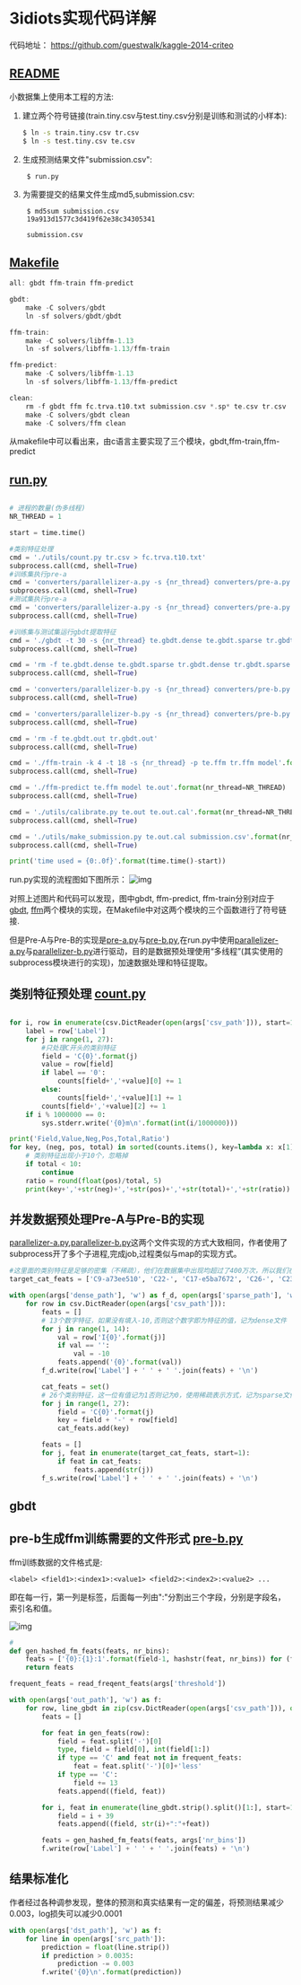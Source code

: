 # 3idiots实现代码详解

代码地址：  https://github.com/guestwalk/kaggle-2014-criteo

## [README](src/README)

小数据集上使用本工程的方法:
1. 建立两个符号链接(train.tiny.csv与test.tiny.csv分别是训练和测试的小样本):
     ```bash
     $ ln -s train.tiny.csv tr.csv
     $ ln -s test.tiny.csv te.csv
     ```

2. 生成预测结果文件"submission.csv":
    ```bash
     $ run.py
    ```
3. 为需要提交的结果文件生成md5,submission.csv:
    ```
     $ md5sum submission.csv
     19a913d1577c3d419f62e38c34305341  

     submission.csv
    ```

## [Makefile](src/Makefile)
```c
all: gbdt ffm-train ffm-predict

gbdt:
	make -C solvers/gbdt
	ln -sf solvers/gbdt/gbdt

ffm-train:
	make -C solvers/libffm-1.13
	ln -sf solvers/libffm-1.13/ffm-train

ffm-predict:
	make -C solvers/libffm-1.13
	ln -sf solvers/libffm-1.13/ffm-predict

clean:
	rm -f gbdt ffm fc.trva.t10.txt submission.csv *.sp* te.csv tr.csv
	make -C solvers/gbdt clean
	make -C solvers/ffm clean
```
从makefile中可以看出来，由c语言主要实现了三个模块，gbdt,ffm-train,ffm-predict

## [run.py](src/run.py)

```python

# 进程的数量(伪多线程)
NR_THREAD = 1

start = time.time()

#类别特征处理
cmd = './utils/count.py tr.csv > fc.trva.t10.txt'
subprocess.call(cmd, shell=True)
#训练集执行pre-a
cmd = 'converters/parallelizer-a.py -s {nr_thread} converters/pre-a.py tr.csv tr.gbdt.dense tr.gbdt.sparse'.format(nr_thread=NR_THREAD)
subprocess.call(cmd, shell=True)
#测试集执行pre-a
cmd = 'converters/parallelizer-a.py -s {nr_thread} converters/pre-a.py te.csv te.gbdt.dense te.gbdt.sparse'.format(nr_thread=NR_THREAD)
subprocess.call(cmd, shell=True)

#训练集与测试集运行gbdt提取特征
cmd = './gbdt -t 30 -s {nr_thread} te.gbdt.dense te.gbdt.sparse tr.gbdt.dense tr.gbdt.sparse te.gbdt.out tr.gbdt.out'.format(nr_thread=NR_THREAD)
subprocess.call(cmd, shell=True)

cmd = 'rm -f te.gbdt.dense te.gbdt.sparse tr.gbdt.dense tr.gbdt.sparse'
subprocess.call(cmd, shell=True)

cmd = 'converters/parallelizer-b.py -s {nr_thread} converters/pre-b.py tr.csv tr.gbdt.out tr.ffm'.format(nr_thread=NR_THREAD)
subprocess.call(cmd, shell=True)

cmd = 'converters/parallelizer-b.py -s {nr_thread} converters/pre-b.py te.csv te.gbdt.out te.ffm'.format(nr_thread=NR_THREAD)
subprocess.call(cmd, shell=True)

cmd = 'rm -f te.gbdt.out tr.gbdt.out'
subprocess.call(cmd, shell=True)

cmd = './ffm-train -k 4 -t 18 -s {nr_thread} -p te.ffm tr.ffm model'.format(nr_thread=NR_THREAD)
subprocess.call(cmd, shell=True)

cmd = './ffm-predict te.ffm model te.out'.format(nr_thread=NR_THREAD)
subprocess.call(cmd, shell=True)

cmd = './utils/calibrate.py te.out te.out.cal'.format(nr_thread=NR_THREAD)
subprocess.call(cmd, shell=True)

cmd = './utils/make_submission.py te.out.cal submission.csv'.format(nr_thread=NR_THREAD)
subprocess.call(cmd, shell=True)

print('time used = {0:.0f}'.format(time.time()-start))
```
run.py实现的流程图如下图所示：
![img](../img/3idiot.png)


对照上述图片和代码可以发现，图中gbdt, ffm-predict, ffm-train分别对应于[gbdt](src/solvers/gbdt), [ffm](src/solvers/libffm-1.13)两个模块的实现，在Makefile中对这两个模块的三个函数进行了符号链接.

但是Pre-A与Pre-B的实现是[pre-a.py](src/converters/pre-a.py)与[pre-b.py](src/converters/pre-b.py),在run.py中使用[parallelizer-a.py](src/converters/parallelizer-a.py)与[parallelizer-b.py](src/converters/parallelizer-b.py)进行驱动，目的是数据预处理使用“多线程”(其实使用的subprocess模块进行的实现)，加速数据处理和特征提取。


## 类别特征预处理 [count.py](src/utils/count.py)

```python

for i, row in enumerate(csv.DictReader(open(args['csv_path'])), start=1):
    label = row['Label']
    for j in range(1, 27):
        #只处理C开头的类别特征
        field = 'C{0}'.format(j)
        value = row[field]
        if label == '0':
            counts[field+','+value][0] += 1
        else:
            counts[field+','+value][1] += 1
        counts[field+','+value][2] += 1
    if i % 1000000 == 0:
        sys.stderr.write('{0}m\n'.format(int(i/1000000)))

print('Field,Value,Neg,Pos,Total,Ratio')
for key, (neg, pos, total) in sorted(counts.items(), key=lambda x: x[1][2]):
    # 类别特征出现小于10个，忽略掉
    if total < 10:
        continue
    ratio = round(float(pos)/total, 5)
    print(key+','+str(neg)+','+str(pos)+','+str(total)+','+str(ratio))
```


## 并发数据预处理Pre-A与Pre-B的实现
[parallelizer-a.py](src/converters/parallelizer-a.py),[parallelizer-b.py](src/converters/parallelizer-b.py)这两个文件实现的方式大致相同，作者使用了subprocess开了多个子进程,完成job,过程类似与map的实现方式。



```python
#这里面的类别特征是足够的密集（不稀疏），他们在数据集中出现均超过了400万次，所以我们在GBDT的训练中带有这些特征，这里应该为作者数据分析的结果
target_cat_feats = ['C9-a73ee510', 'C22-', 'C17-e5ba7672', 'C26-', 'C23-32c7478e', 'C6-7e0ccccf', 'C14-b28479f6', 'C19-21ddcdc9', 'C14-07d13a8f', 'C10-3b08e48b', 'C6-fbad5c96', 'C23-3a171ecb', 'C20-b1252a9d', 'C20-5840adea', 'C6-fe6b92e5', 'C20-a458ea53', 'C14-1adce6ef', 'C25-001f3601', 'C22-ad3062eb', 'C17-07c540c4', 'C6-', 'C23-423fab69', 'C17-d4bb7bd8', 'C2-38a947a1', 'C25-e8b83407', 'C9-7cc72ec2']

with open(args['dense_path'], 'w') as f_d, open(args['sparse_path'], 'w') as f_s:
    for row in csv.DictReader(open(args['csv_path'])):
        feats = []
        # 13个数字特征，如果没有填入-10,否则这个数字即为特征的值，记为dense文件
        for j in range(1, 14):
            val = row['I{0}'.format(j)]
            if val == '':
                val = -10
            feats.append('{0}'.format(val))
        f_d.write(row['Label'] + ' ' + ' '.join(feats) + '\n')

        cat_feats = set()
        # 26个类别特征，这一位有值记为1否则记为0，使用稀疏表示方式，记为sparse文件
        for j in range(1, 27):
            field = 'C{0}'.format(j)
            key = field + '-' + row[field]
            cat_feats.add(key)

        feats = []
        for j, feat in enumerate(target_cat_feats, start=1):
            if feat in cat_feats:
                feats.append(str(j))
        f_s.write(row['Label'] + ' ' + ' '.join(feats) + '\n')
```

## gbdt




## pre-b生成ffm训练需要的文件形式 [pre-b.py](src/utils/pre-b.py)
ffm训练数据的文件格式是:
```
<label> <field1>:<index1>:<value1> <field2>:<index2>:<value2> ...
```
即在每一行，第一列是标签，后面每一列由":"分割出三个字段，分别是字段名，索引名和值。


![img](../img/hashingTrick.png)

```python
#
def gen_hashed_fm_feats(feats, nr_bins):
    feats = ['{0}:{1}:1'.format(field-1, hashstr(feat, nr_bins)) for (field, feat) in feats]
    return feats

frequent_feats = read_freqent_feats(args['threshold'])

with open(args['out_path'], 'w') as f:
    for row, line_gbdt in zip(csv.DictReader(open(args['csv_path'])), open(args['gbdt_path'])):
        feats = []

        for feat in gen_feats(row):
            field = feat.split('-')[0]
            type, field = field[0], int(field[1:])
            if type == 'C' and feat not in frequent_feats:
                feat = feat.split('-')[0]+'less'
            if type == 'C':
                field += 13
            feats.append((field, feat))

        for i, feat in enumerate(line_gbdt.strip().split()[1:], start=1):
            field = i + 39
            feats.append((field, str(i)+":"+feat))

        feats = gen_hashed_fm_feats(feats, args['nr_bins'])
        f.write(row['Label'] + ' ' + ' '.join(feats) + '\n')
```



## 结果标准化
作者经过各种调参发现，整体的预测和真实结果有一定的偏差，将预测结果减少0.003，log损失可以减少0.0001
```python
with open(args['dst_path'], 'w') as f:
    for line in open(args['src_path']):
        prediction = float(line.strip())
        if prediction > 0.0035:
            prediction -= 0.003
        f.write('{0}\n'.format(prediction))
```
